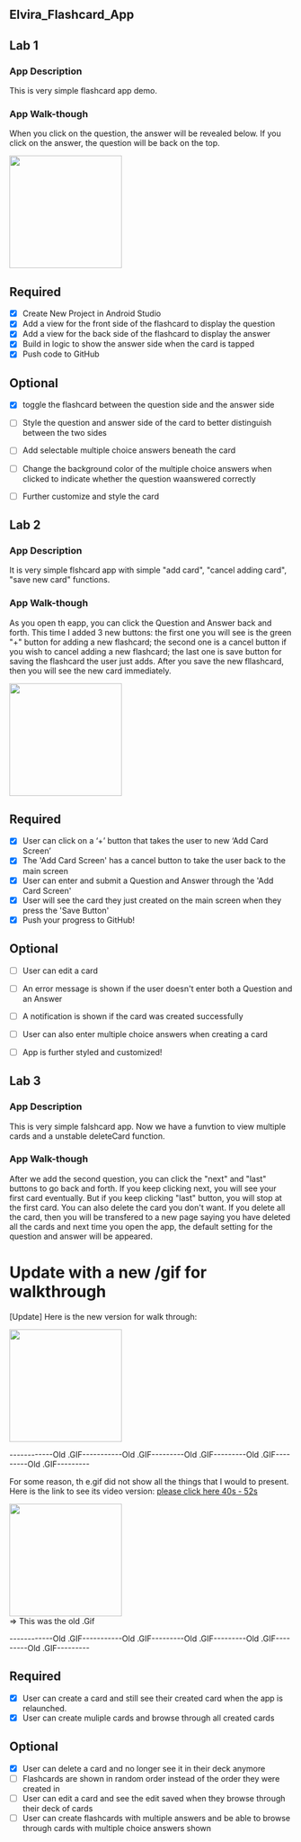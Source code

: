 ## Elvira_Flashcard_App  

## Lab 1

### App Description
This is very simple flashcard app demo.

### App Walk-though
When you click on the question, the answer will be revealed below. If you click on the answer, the question will be back on the top.

<img src="http://g.recordit.co/HhEop7v8n7.gif" width=200><br>


## Required
- [x] Create New Project in Android Studio
- [x] Add a view for the front side of the flashcard to display the question
- [x] Add a view for the back side of the flashcard to display the answer
- [x] Build in logic to show the answer side when the card is tapped
- [x] Push code to GitHub
## Optional
- [x] toggle the flashcard between the question side and the answer side
- [ ] Style the question and answer side of the card to better distinguish between the two sides
- [ ] Add selectable multiple choice answers beneath the card
- [ ] Change the background color of the multiple choice answers when clicked to indicate whether the question waanswered correctly
- [ ] Further customize and style the card



## Lab 2

### App Description
It is very simple flshcard app with simple "add card", "cancel adding card", "save new card" functions.

### App Walk-though
As you open th eapp, you can click the Question and Answer back and forth. This time I added 3 new buttons:  the first one you will see is the green "+" button for adding a new flashcard; the second one is a cancel button if you wish to cancel adding a new flashcard; the last one is save button for saving the flashcard the user just adds. After you save the new fllashcard, then you will see the new card immediately.

<img src="http://g.recordit.co/RyX5FK9P2X.gif" width=200><br>


## Required
- [X] User can click on a ‘+’ button that takes the user to new ‘Add Card Screen’
- [X] The 'Add Card Screen' has a cancel button to take the user back to the main screen
- [X] User can enter and submit a Question and Answer through the 'Add Card Screen'
- [X] User will see the card they just created on the main screen when they press the 'Save Button'
- [X] Push your progress to GitHub!

## Optional
- [ ] User can edit a card
- [ ] An error message is shown if the user doesn't enter both a Question and an Answer
- [ ] A notification is shown if the card was created successfully
- [ ] User can also enter multiple choice answers when creating a card
- [ ] App is further styled and customized!



## Lab 3

### App Description
This is very simple falshcard app. Now we have a funvtion to view multiple cards and a unstable deleteCard function.

### App Walk-though
After we add the second question, you can click the "next" and "last" buttons to go back and forth. If you keep clicking next, you will see your first card eventually. But if you keep clicking "last" button, you will stop at the first card. You can also delete the card you don't want. If you delete all the card, then you will be transfered to a new page saying you have deleted all the cards and next time you open the app, the default setting for the question and answer will be appeared.


# Update with a new /gif for walkthrough
[Update] Here is the new version for walk through:

<img src="http://g.recordit.co/9D7APX4SSB.gif" width=200><br>



------------Old .GIF-----------Old .GIF---------Old .GIF---------Old .GIF---------Old .GIF---------

For some reason, th e.gif did not show all the things that I would to present.
Here is the link to see its video version: [please click here 40s - 52s](https://recordit.co/PrbiUBSriF)

<img src="http://g.recordit.co/PrbiUBSriF.gif" width=200><br> => This was the old .Gif

------------Old .GIF-----------Old .GIF---------Old .GIF---------Old .GIF---------Old .GIF---------



## Required
- [x] User can create a card and still see their created card when the app is relaunched.
- [x] User can create muliple cards and browse through all created cards

## Optional
- [x] User can delete a card and no longer see it in their deck anymore
- [ ] Flashcards are shown in random order instead of the order they were created in
- [ ] User can edit a card and see the edit saved when they browse through their deck of cards
- [ ] User can create flashcards with multiple answers and be able to browse through cards with multiple choice answers shown
